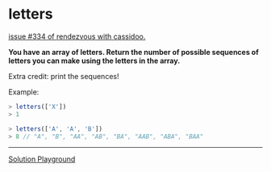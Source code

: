 # letters

[issue #334 of rendezvous with cassidoo.](https://buttondown.email/cassidoo/archive/the-most-effective-way-to-do-it-is-to-do-it-5924/)

**You have an array of letters.
Return the number of possible sequences of letters you can make using the letters in the array.**

Extra credit: print the sequences!

Example:

```ts
> letters(['X'])
> 1

> letters(['A', 'A', 'B'])
> 8 // "A", "B", "AA", "AB", "BA", "AAB", "ABA", "BAA"
```

---

[Solution Playground](https://tsplay.dev/w8gerW)
